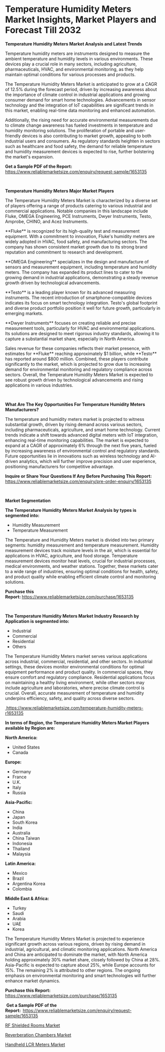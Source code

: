 <p><h1>Temperature Humidity Meters Market Insights, Market Players and Forecast Till 2032</h1></p><p><strong>Temperature Humidity Meters Market Analysis and Latest Trends</strong></p>
<p><p>Temperature humidity meters are instruments designed to measure the ambient temperature and humidity levels in various environments. These devices play a crucial role in many sectors, including agriculture, pharmaceuticals, HVAC, and environmental monitoring, as they help maintain optimal conditions for various processes and products.</p><p>The Temperature Humidity Meters Market is anticipated to grow at a CAGR of 12.5% during the forecast period, driven by increasing awareness about the importance of climate control in industrial applications and growing consumer demand for smart home technologies. Advancements in sensor technology and the integration of IoT capabilities are significant trends in this market, enabling real-time data monitoring and enhanced automation.</p><p>Additionally, the rising need for accurate environmental measurements due to climate change awareness has fueled investments in temperature and humidity monitoring solutions. The proliferation of portable and user-friendly devices is also contributing to market growth, appealing to both industrial users and consumers. As regulatory standards heighten in sectors such as healthcare and food safety, the demand for reliable temperature and humidity measurement devices is expected to rise, further bolstering the market's expansion.</p></p>
<p><strong>Get a Sample PDF of the Report:&nbsp;</strong> <a href="https://www.reliablemarketsize.com/enquiry/request-sample/1653135?utm_campaign=1999&utm_medium=2&utm_source=Github&utm_content=ia&utm_term=05032025&utm_id=temperature-humidity-meters">https://www.reliablemarketsize.com/enquiry/request-sample/1653135</a></p>
<p>&nbsp;</p>
<p><strong>Temperature Humidity Meters Major Market Players</strong></p>
<p><p>The Temperature Humidity Meters Market is characterized by a diverse set of players offering a range of products catering to various industrial and commercial applications. Notable companies in this landscape include Fluke, OMEGA Engineering, PCE Instruments, Dwyer Instruments, Testo, Amprobe, CHINO, and Acez Instruments.</p><p>**Fluke** is recognized for its high-quality test and measurement equipment. With a commitment to innovation, Fluke's humidity meters are widely adopted in HVAC, food safety, and manufacturing sectors. The company has shown consistent market growth due to its strong brand reputation and commitment to research and development.</p><p>**OMEGA Engineering** specializes in the design and manufacture of sensors and measurement equipment, including temperature and humidity meters. The company has expanded its product lines to cater to the growing demand in industrial applications, demonstrating a steady revenue growth driven by technological advancements.</p><p>**Testo** is a leading player known for its advanced measuring instruments. The recent introduction of smartphone-compatible devices indicates its focus on smart technology integration. Testo's global footprint and diverse product portfolio position it well for future growth, particularly in emerging markets.</p><p>**Dwyer Instruments** focuses on creating reliable and precise measurement tools, particularly for HVAC and environmental applications. Its solutions are designed to meet rigorous industry standards, allowing it to capture a substantial market share, especially in North America.</p><p>Sales revenue for these companies reflects their market presence, with estimates for **Fluke** reaching approximately $1 billion, while **Testo** has reported around $800 million. Combined, these players contribute significantly to the market, which is projected to grow due to increasing demand for environmental monitoring and regulatory compliance across sectors. Overall, the Temperature Humidity Meters Market is expected to see robust growth driven by technological advancements and rising applications in various industries.</p></p>
<p>&nbsp;</p>
<p><strong>What Are The Key Opportunities For Temperature Humidity Meters Manufacturers?</strong></p>
<p><p>The temperature and humidity meters market is projected to witness substantial growth, driven by rising demand across various sectors, including pharmaceuticals, agriculture, and smart home technology. Current trends indicate a shift towards advanced digital meters with IoT integration, enhancing real-time monitoring capabilities. The market is expected to expand at a CAGR of approximately 6% through the next five years, fueled by increasing awareness of environmental control and regulatory standards. Future opportunities lie in innovations such as wireless technology and AI-driven analytics, which will further improve precision and user experience, positioning manufacturers for competitive advantage.</p></p>
<p><strong>Inquire or Share Your Questions If Any Before Purchasing This Report:</strong> <a href="https://www.reliablemarketsize.com/enquiry/pre-order-enquiry/1653135?utm_campaign=1999&utm_medium=2&utm_source=Github&utm_content=ia&utm_term=05032025&utm_id=temperature-humidity-meters">https://www.reliablemarketsize.com/enquiry/pre-order-enquiry/1653135</a></p>
<p>&nbsp;</p>
<p><strong>Market Segmentation</strong></p>
<p><strong>The Temperature Humidity Meters Market Analysis by types is segmented into:</strong></p>
<p><ul><li>Humidity Measurement</li><li>Temperature Measurement</li></ul></p>
<p><p>The Temperature and Humidity Meters market is divided into two primary segments: humidity measurement and temperature measurement. Humidity measurement devices track moisture levels in the air, which is essential for applications in HVAC, agriculture, and food storage. Temperature measurement devices monitor heat levels, crucial for industrial processes, medical environments, and weather stations. Together, these markets cater to a wide range of industries, ensuring optimal conditions for health, safety, and product quality while enabling efficient climate control and monitoring solutions.</p></p>
<p><strong>Purchase this Report:&nbsp;</strong><a href="https://www.reliablemarketsize.com/purchase/1653135?utm_campaign=1999&utm_medium=2&utm_source=Github&utm_content=ia&utm_term=05032025&utm_id=temperature-humidity-meters">https://www.reliablemarketsize.com/purchase/1653135</a></p>
<p>&nbsp;</p>
<p><strong>The Temperature Humidity Meters Market Industry Research by Application is segmented into:</strong></p>
<p><ul><li>Industrial</li><li>Commercial</li><li>Residential</li><li>Others</li></ul></p>
<p><p>The Temperature Humidity Meters market serves various applications across industrial, commercial, residential, and other sectors. In industrial settings, these devices monitor environmental conditions for optimal equipment performance and product quality. In commercial spaces, they ensure comfort and regulatory compliance. Residential applications focus on maintaining a healthy living environment, while other sectors may include agriculture and laboratories, where precise climate control is crucial. Overall, accurate measurement of temperature and humidity underpins efficiency, safety, and quality across diverse sectors.</p></p>
<p><a href="https://www.reliablemarketsize.com/temperature-humidity-meters-r1653135?utm_campaign=1999&utm_medium=2&utm_source=Github&utm_content=ia&utm_term=05032025&utm_id=temperature-humidity-meters">&nbsp;https://www.reliablemarketsize.com/temperature-humidity-meters-r1653135</a></p>
<p><strong>In terms of Region, the Temperature Humidity Meters Market Players available by Region are:</strong></p>
<p>
    <p> <strong> North America: </strong>
        <ul>
            <li>United States</li>
            <li>Canada</li>
        </ul>
        </p> 
    <p> <strong> Europe: </strong>
        <ul>
            <li>Germany</li>
            <li>France</li>
            <li>U.K.</li>
            <li>Italy</li>
            <li>Russia</li>
        </ul>
        </p> 
    <p> <strong> Asia-Pacific: </strong>
        <ul>
            <li>China</li>
            <li>Japan</li>
            <li>South Korea</li>
            <li>India</li>
            <li>Australia</li>
            <li>China Taiwan</li>
            <li>Indonesia</li>
            <li>Thailand</li>
            <li>Malaysia</li>
        </ul>
        </p> 
    <p> <strong> Latin America: </strong>
        <ul>
            <li>Mexico</li>
            <li>Brazil</li>
            <li>Argentina Korea</li>
            <li>Colombia</li>
        </ul>
        </p> 
    <p> <strong> Middle East & Africa: </strong>
        <ul>
            <li>Turkey</li>
            <li>Saudi</li>
            <li>Arabia</li>
            <li>UAE</li>
            <li>Korea</li>
        </ul>
    </p>
    </p>
<p><p>The Temperature Humidity Meters Market is projected to experience significant growth across various regions, driven by rising demand in industrial, agricultural, and climatic monitoring applications. North America and China are anticipated to dominate the market, with North America holding approximately 30% market share, closely followed by China at 28%. Asia-Pacific is expected to capture about 25%, while Europe accounts for 15%. The remaining 2% is attributed to other regions. The ongoing emphasis on environmental monitoring and smart technologies will further enhance market dynamics.</p></p>
<p><strong>Purchase this Report: </strong><a href="https://www.reliablemarketsize.com/purchase/1653135?utm_campaign=1999&utm_medium=2&utm_source=Github&utm_content=ia&utm_term=05032025&utm_id=temperature-humidity-meters">https://www.reliablemarketsize.com/purchase/1653135</a></p>
<p>&nbsp;<strong>Get a Sample PDF of the Report:&nbsp;&nbsp;</strong><a href="https://www.reliablemarketsize.com/enquiry/request-sample/1653135?utm_campaign=1999&utm_medium=2&utm_source=Github&utm_content=ia&utm_term=05032025&utm_id=temperature-humidity-meters">https://www.reliablemarketsize.com/enquiry/request-sample/1653135</a></p>
<p><strong></strong></p>
<p><p><a href="https://github.com/steegeneat/Market-Research-Report-List-1/blob/main/rf-shielded-rooms-market.md?utm_campaign=1999&utm_medium=2&utm_source=Github&utm_content=ia&utm_term=05032025&utm_id=temperature-humidity-meters">RF Shielded Rooms Market</a></p><p><a href="https://github.com/lontohhikma/Market-Research-Report-List-1/blob/main/reverberation-chambers-market.md?utm_campaign=1999&utm_medium=2&utm_source=Github&utm_content=ia&utm_term=05032025&utm_id=temperature-humidity-meters">Reverberation Chambers Market</a></p><p><a href="https://github.com/pizolina/Market-Research-Report-List-7/blob/main/handheld-lcr-meters-market.md?utm_campaign=1999&utm_medium=2&utm_source=Github&utm_content=ia&utm_term=05032025&utm_id=temperature-humidity-meters">Handheld LCR Meters Market</a></p></p>